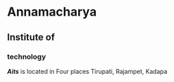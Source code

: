 # Annamacharya
## Institute of
### technology 
***Aits*** is located in Four places Tirupati, Rajampet, Kadapa
